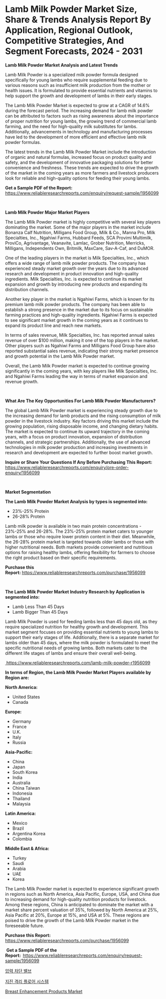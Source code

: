 <p><h1>Lamb Milk Powder Market Size, Share & Trends Analysis Report By Application, Regional Outlook, Competitive Strategies, And Segment Forecasts, 2024 - 2031</h1></p><p><strong>Lamb Milk Powder Market Analysis and Latest Trends</strong></p>
<p><p>Lamb Milk Powder is a specialized milk powder formula designed specifically for young lambs who require supplemental feeding due to various reasons such as insufficient milk production from the mother or health issues. It is formulated to provide essential nutrients and vitamins to help support the growth and development of lambs in their early stages.</p><p>The Lamb Milk Powder Market is expected to grow at a CAGR of 14.6% during the forecast period. The increasing demand for lamb milk powder can be attributed to factors such as rising awareness about the importance of proper nutrition for young lambs, the growing trend of commercial lamb farming, and the need for high-quality milk substitutes for lambs. Additionally, advancements in technology and manufacturing processes have led to the development of more efficient and effective lamb milk powder formulas.</p><p>The latest trends in the Lamb Milk Powder Market include the introduction of organic and natural formulas, increased focus on product quality and safety, and the development of innovative packaging solutions for better convenience and freshness. These trends are expected to drive the growth of the market in the coming years as more farmers and livestock producers look for reliable and high-quality options for feeding their young lambs.</p></p>
<p><strong>Get a Sample PDF of the Report:&nbsp;</strong> <a href="https://www.reliableresearchreports.com/enquiry/request-sample/1956099">https://www.reliableresearchreports.com/enquiry/request-sample/1956099</a></p>
<p>&nbsp;</p>
<p><strong>Lamb Milk Powder Major Market Players</strong></p>
<p><p>The Lamb Milk Powder market is highly competitive with several key players dominating the market. Some of the major players in the market include Bonanza Calf Nutrition, Milligans Food Group, Milk & Co., Manna Pro, Milk Specialties, Inc., Ngahiwi Farms, Hubbard Feeds, SCA Provimi Multimilk, ProviCo, Agrivantage, Veanavite, Lamlac, Grober Nutrition, Merricks, Milligans, Independents Own, Britmilk, MaxCare, Sav-A-Caf, and DuMOR.</p><p>One of the leading players in the market is Milk Specialties, Inc., which offers a wide range of lamb milk powder products. The company has experienced steady market growth over the years due to its advanced research and development in product innovation and high-quality ingredients. Milk Specialties, Inc. is expected to continue its market expansion and growth by introducing new products and expanding its distribution channels.</p><p>Another key player in the market is Ngahiwi Farms, which is known for its premium lamb milk powder products. The company has been able to establish a strong presence in the market due to its focus on sustainable farming practices and high-quality ingredients. Ngahiwi Farms is expected to see significant market growth in the coming years as it continues to expand its product line and reach new markets.</p><p>In terms of sales revenue, Milk Specialties, Inc. has reported annual sales revenue of over $100 million, making it one of the top players in the market. Other players such as Ngahiwi Farms and Milligans Food Group have also reported substantial sales revenue, indicating their strong market presence and growth potential in the Lamb Milk Powder market. </p><p>Overall, the Lamb Milk Powder market is expected to continue growing significantly in the coming years, with key players like Milk Specialties, Inc. and Ngahiwi Farms leading the way in terms of market expansion and revenue growth.</p></p>
<p>&nbsp;</p>
<p><strong>What Are The Key Opportunities For Lamb Milk Powder Manufacturers?</strong></p>
<p><p>The global Lamb Milk Powder market is experiencing steady growth due to the increasing demand for lamb products and the rising consumption of milk powder in the livestock industry. Key factors driving this market include the growing population, rising disposable income, and changing dietary habits. The market is expected to continue its upward trajectory in the coming years, with a focus on product innovation, expansion of distribution channels, and strategic partnerships. Additionally, the use of advanced technologies in milk powder production and increasing investments in research and development are expected to further boost market growth.</p></p>
<p><strong>Inquire or Share Your Questions If Any Before Purchasing This Report:</strong> <a href="https://www.reliableresearchreports.com/enquiry/pre-order-enquiry/1956099">https://www.reliableresearchreports.com/enquiry/pre-order-enquiry/1956099</a></p>
<p>&nbsp;</p>
<p><strong>Market Segmentation</strong></p>
<p><strong>The Lamb Milk Powder Market Analysis by types is segmented into:</strong></p>
<p><ul><li>23%-25% Protein</li><li>26-28% Protein</li></ul></p>
<p><p>Lamb milk powder is available in two main protein concentrations - 23%-25% and 26-28%. The 23%-25% protein market caters to younger lambs or those who require lower protein content in their diet. Meanwhile, the 26-28% protein market is targeted towards older lambs or those with higher nutritional needs. Both markets provide convenient and nutritious options for raising healthy lambs, offering flexibility for farmers to choose the right product based on their specific requirements.</p></p>
<p><strong>Purchase this Report:&nbsp;</strong><a href="https://www.reliableresearchreports.com/purchase/1956099">https://www.reliableresearchreports.com/purchase/1956099</a></p>
<p>&nbsp;</p>
<p><strong>The Lamb Milk Powder Market Industry Research by Application is segmented into:</strong></p>
<p><ul><li>Lamb Less Than 45 Days</li><li>Lamb Bigger Than 45 Days</li></ul></p>
<p><p>Lamb Milk Powder is used for feeding lambs less than 45 days old, as they require specialized nutrition for healthy growth and development. This market segment focuses on providing essential nutrients to young lambs to support their early stages of life. Additionally, there is a separate market for lambs older than 45 days, where the milk powder is formulated to meet the specific nutritional needs of growing lambs. Both markets cater to the different life stages of lambs and ensure their overall well-being.</p></p>
<p><a href="https://www.reliableresearchreports.com/lamb-milk-powder-r1956099">&nbsp;https://www.reliableresearchreports.com/lamb-milk-powder-r1956099</a></p>
<p><strong>In terms of Region, the Lamb Milk Powder Market Players available by Region are:</strong></p>
<p>
    <p> <strong> North America: </strong>
        <ul>
            <li>United States</li>
            <li>Canada</li>
        </ul>
        </p> 
    <p> <strong> Europe: </strong>
        <ul>
            <li>Germany</li>
            <li>France</li>
            <li>U.K.</li>
            <li>Italy</li>
            <li>Russia</li>
        </ul>
        </p> 
    <p> <strong> Asia-Pacific: </strong>
        <ul>
            <li>China</li>
            <li>Japan</li>
            <li>South Korea</li>
            <li>India</li>
            <li>Australia</li>
            <li>China Taiwan</li>
            <li>Indonesia</li>
            <li>Thailand</li>
            <li>Malaysia</li>
        </ul>
        </p> 
    <p> <strong> Latin America: </strong>
        <ul>
            <li>Mexico</li>
            <li>Brazil</li>
            <li>Argentina Korea</li>
            <li>Colombia</li>
        </ul>
        </p> 
    <p> <strong> Middle East & Africa: </strong>
        <ul>
            <li>Turkey</li>
            <li>Saudi</li>
            <li>Arabia</li>
            <li>UAE</li>
            <li>Korea</li>
        </ul>
    </p>
    </p>
<p><p>The Lamb Milk Powder market is expected to experience significant growth in regions such as North America, Asia Pacific, Europe, USA, and China due to increasing demand for high-quality nutrition products for livestock. Among these regions, China is anticipated to dominate the market with a market share percent valuation of 35%, followed by North America at 25%, Asia Pacific at 20%, Europe at 15%, and USA at 5%. These regions are poised to drive the growth of the Lamb Milk Powder market in the foreseeable future.</p></p>
<p><strong>Purchase this Report: </strong><a href="https://www.reliableresearchreports.com/purchase/1956099">https://www.reliableresearchreports.com/purchase/1956099</a></p>
<p>&nbsp;<strong>Get a Sample PDF of the Report:&nbsp;&nbsp;</strong><a href="https://www.reliableresearchreports.com/enquiry/request-sample/1956099">https://www.reliableresearchreports.com/enquiry/request-sample/1956099</a></p>
<p><strong></strong></p>
<p><p><a href="https://medium.com/@pandhuhelmi_51885/%EA%B8%80%EB%A1%9C%EB%B2%8C-%EC%95%95%EB%A0%A5-%EC%B0%A8%EB%8B%A8-%EB%B0%B8%EB%B8%8C-%EC%8B%9C%EC%9E%A5-%EA%B7%9C%EB%AA%A8%EB%8A%94-%EC%82%B0%EC%97%85-%EC%98%88%EC%B8%A1%EC%97%90-%EB%94%B0%EB%A5%B4%EB%A9%B4-2024%EB%85%84%EB%B6%80%ED%84%B0-2031%EB%85%84%EA%B9%8C%EC%A7%80-%EC%97%B0%ED%8F%89%EA%B7%A0-%EC%84%B1%EC%9E%A5%EB%A5%A0-%EB%A5%BC-%EA%B2%BD%ED%97%98%ED%95%A0-%EA%B2%83%EC%9C%BC%EB%A1%9C-%EC%98%88%EC%83%81%EB%90%A9%EB%8B%88%EB%8B%A4-a40f1bd5f102">압력 차단 밸브</a></p><p><a href="https://medium.com/@pandhuhelmi_51885/%EC%A7%80%EC%A7%84-%EC%A0%88%EC%97%B0-%EB%B0%94%EB%8B%A5-%EC%8B%9C%EC%8A%A4%ED%85%9C-%EC%8B%9C%EC%9E%A5-2024%EB%85%84%EB%B6%80%ED%84%B0-2031%EB%85%84%EA%B9%8C%EC%A7%80%EC%9D%98-%EA%B8%80%EB%A1%9C%EB%B2%8C-%EC%8B%9C%EC%9E%A5-%EB%8F%99%ED%96%A5-%EB%B0%8F-%ED%8C%90%EB%A7%A4-%EB%8F%99%ED%96%A5-b1ffdf46ad74">지진 격리 플로어 시스템</a></p><p><a href="https://view.publitas.com/reportprime-1/breast-enhancement-products-market-size-share-trends-analysis-report-by-product-breast-massager-cream-supplements-others-and-segment-forecasts-2024-2031/">Breast Enhancement Products Market</a></p></p>